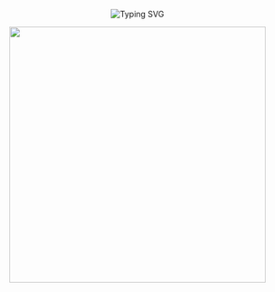 <p align="center">
  <img src="https://readme-typing-svg.demolab.com?font=Fira+Code&duration=3000&pause=1000&color=00FFF0&center=true&vCenter=true&width=435&lines=👾+WELCOME+TO+X9X+SYSTEM;⚔️+DARK+WEB+PROTOTYPE;💣+ETHICAL+HACKING+IN+PROGRESS;🔐+PRIVATE+MODE+ACTIVE" alt="Typing SVG" />
</p>
<p align="center">
  <img src="https://media.tenor.com/2uyENRmiUt0AAAAC/coding.gif" width="450"/>
</p>
